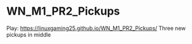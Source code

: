 # WN_M1_PR2_Pickups
 
Play: https://linuxgaming25.github.io/WN_M1_PR2_Pickups/
Three new pickups in middle
